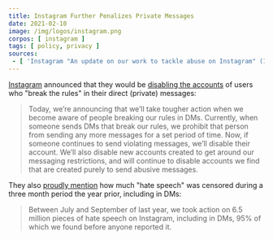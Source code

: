 ```yaml
---
title: Instagram Further Penalizes Private Messages
date: 2021-02-10
image: /img/logos/instagram.png
corpos: [ instagram ]
tags: [ policy, privacy ]
sources:
 - [ 'Instagram "An update on our work to tackle abuse on Instagram" (10 Feb 2021)', 'archive.is/l7jJ6' ]
---
```


[Instagram](/instagram/) announced that they would be [disabling the
accounts](https://archive.is/l7jJ6#selection-421.0-421.510) of users who "break
the rules" in their direct (private) messages:

> Today, we’re announcing that we’ll take tougher action when we become aware
> of people breaking our rules in DMs. Currently, when someone sends DMs that
> break our rules, we prohibit that person from sending any more messages for a
> set period of time. Now, if someone continues to send violating messages,
> we’ll disable their account. We’ll also disable new accounts created to get
> around our messaging restrictions, and will continue to disable accounts we
> find that are created purely to send abusive messages.

They also [proudly mention](https://archive.is/l7jJ6#selection-405.386-411.147)
how much "hate speech" was censored during a three month period the year prior,
including in DMs:

> Between July and September of last year, we took action on 6.5 million pieces
> of hate speech on Instagram, including in DMs, 95% of which we found before
> anyone reported it.

